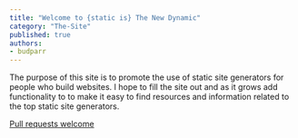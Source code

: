 ```yaml
---
title: "Welcome to {static is} The New Dynamic"
category: "The-Site"
published: true
authors:
- budparr
---
```

The purpose of this site is to promote the use of static site generators for people who build websites. I hope to fill the site out and as it grows add functionality to to make it easy to find resources and information related to the top static site generators.

[Pull requests welcome](https://github.com/budparr/thenewdynamic)

